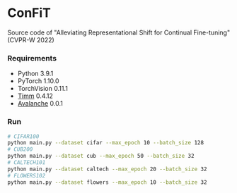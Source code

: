 # ConFiT
Source code of "Alleviating Representational Shift for Continual Fine-tuning" (CVPR-W 2022)
### Requirements
+ Python 3.9.1
+ PyTorch 1.10.0
+ TorchVision 0.11.1
+ [Timm](https://rwightman.github.io/pytorch-image-models/) 0.4.12
+ [Avalanche](https://avalanche.continualai.org/) 0.0.1 
### Run
```sh 
# CIFAR100
python main.py --dataset cifar --max_epoch 10 --batch_size 128
# CUB200
python main.py --dataset cub --max_epoch 50 --batch_size 32
# CALTECH101
python main.py --dataset caltech --max_epoch 20 --batch_size 32
# FLOWERS102
python main.py --dataset flowers --max_epoch 10 --batch_size 32
```
